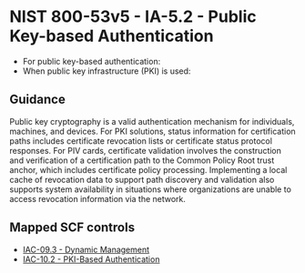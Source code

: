 # NIST 800-53v5 - IA-5.2 - Public Key-based Authentication
- For public key-based authentication:
- When public key infrastructure (PKI) is used:
## Guidance
Public key cryptography is a valid authentication mechanism for individuals, machines, and devices. For PKI solutions, status information for certification paths includes certificate revocation lists or certificate status protocol responses. For PIV cards, certificate validation involves the construction and verification of a certification path to the Common Policy Root trust anchor, which includes certificate policy processing. Implementing a local cache of revocation data to support path discovery and validation also supports system availability in situations where organizations are unable to access revocation information via the network.
## Mapped SCF controls
- [IAC-09.3 - Dynamic Management](../scf/iac-093-dynamicmanagement.md)
- [IAC-10.2 - PKI-Based Authentication](../scf/iac-102-pki-basedauthentication.md)